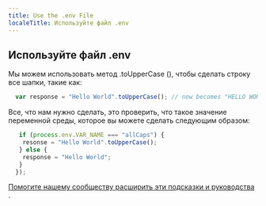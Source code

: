 ```yaml
---
title: Use the .env File
localeTitle: Используйте файл .env
---
```

## Используйте файл .env

Мы можем использовать метод .toUpperCase (), чтобы сделать строку все шапки, такие как:

```javascript
  var response = "Hello World".toUpperCase(); // now becomes "HELLO WORLD" 
```

Все, что нам нужно сделать, это проверить, что такое значение переменной среды, которое вы можете сделать следующим образом:

```javascript
   if (process.env.VAR_NAME === "allCaps") { 
    resonse = "Hello World".toUpperCase(); 
   } else { 
    response = "Hello World"; 
   } 
  }); 
```

[Помогите нашему сообществу расширить эти подсказки и руководства](https://github.com/freecodecamp/guides/tree/master/src/pages/certifications/apis-and-microservices/basic-node-and-express/use-the-.env-file/index.md) .